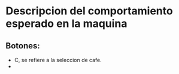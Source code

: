 # Descripcion del comportamiento esperado en la maquina

## Botones:

- C, se refiere a la seleccion de cafe.
-  
